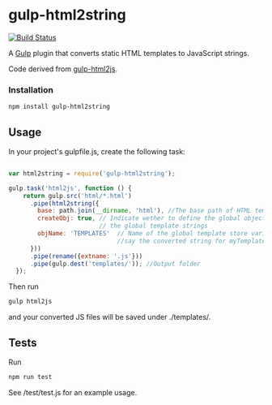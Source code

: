 gulp-html2string
================
[![Build Status](https://travis-ci.org/Rise-Vision/gulp-html2string.svg?branch=master)](https://travis-ci.org/Rise-Vision/gulp-html2string)

A [Gulp](http://gulpjs.com/) plugin that converts static HTML templates to JavaScript strings.

Code derived from [gulp-html2js](https://github.com/fraserxu/gulp-html2js).

### Installation
```bash
npm install gulp-html2string
```

## Usage

In your project's gulpfile.js, create the following task:

```javascript

var html2string = require('gulp-html2string');

gulp.task('html2js', function () {
    return gulp.src('html/*.html')
      .pipe(html2string({
        base: path.join(__dirname, 'html'), //The base path of HTML templates
        createObj: true, // Indicate wether to define the global object that stores
                         // the global template strings
        objName: 'TEMPLATES'  // Name of the global template store variable
                              //say the converted string for myTemplate.html will be saved to TEMPLATE['myTemplate.html']
      }))
      .pipe(rename({extname: '.js'}))
      .pipe(gulp.dest('templates/')); //Output folder
  });

```

Then run
```bash
gulp html2js
```
and your converted JS files will be saved under ./templates/.

## Tests

Run
```bash
npm run test
```

See /test/test.js for an example usage.

